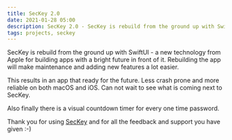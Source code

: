 ```yaml
---
title: SecKey 2.0
date: 2021-01-28 05:00
description: SecKey 2.0 - SecKey is rebuild from the ground up with SwiftUI - a new technology from Apple for building apps with a bright future in front of it.
tags: projects, seckey
---
```


SecKey is rebuild from the ground up with SwiftUI - a new technology from Apple for building apps with a bright future in front of it. Rebuilding the app will make maintenance and adding new features a lot easier.

This results in an app that ready for the future. Less crash prone and more reliable on both macOS and iOS. Can not wait to see what is coming next to SecKey.

Also finally there is a visual countdown timer for every one time password.

Thank you for using [SecKey](../../../projects/seckey/) and for all the feedback and support you have given :-)
